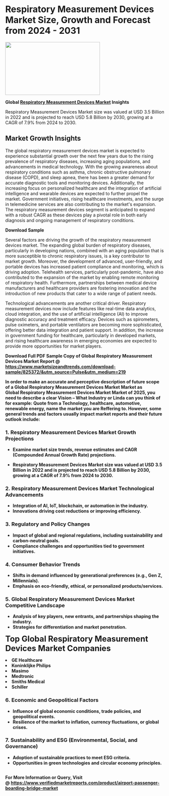 <H1>Respiratory Measurement Devices Market Size, Growth and Forecast from 2024 - 2031</H1><img class="aligncenter size-medium wp-image-584254" src="https://thirdeyenews.in/wp-content/uploads/2024/09/Global-Market-Research-300x168.jpeg" alt="" width="300" height="168" /><p><strong>Global&nbsp;<a href="https://www.marketsizeandtrends.com/download-sample/825372/&amp;utm_source=Pulse&amp;utm_medium=219">Respiratory Measurement Devices Market</a> Insights</strong></p><p>Respiratory Measurement Devices Market size was valued at USD 3.5 Billion in 2022 and is projected to reach USD 5.8 Billion by 2030, growing at a CAGR of 7.9% from 2024 to 2030.</p><p><h2>Market Growth Insights</h2> <p>The global respiratory measurement devices market is expected to experience substantial growth over the next few years due to the rising prevalence of respiratory diseases, increasing aging populations, and advancements in medical technology. With the growing awareness about respiratory conditions such as asthma, chronic obstructive pulmonary disease (COPD), and sleep apnea, there has been a greater demand for accurate diagnostic tools and monitoring devices. Additionally, the increasing focus on personalized healthcare and the integration of artificial intelligence and wearable devices are expected to further propel the market. Government initiatives, rising healthcare investments, and the surge in telemedicine services are also contributing to the market's expansion. The respiratory measurement devices segment is anticipated to expand with a robust CAGR as these devices play a pivotal role in both early diagnosis and ongoing management of respiratory conditions.</p> <p><strong>Download Sample</strong></p> <p>Several factors are driving the growth of the respiratory measurement devices market. The expanding global burden of respiratory diseases, particularly in developing nations, combined with an aging population that is more susceptible to chronic respiratory issues, is a key contributor to market growth. Moreover, the development of advanced, user-friendly, and portable devices has increased patient compliance and monitoring, which is driving adoption. Telehealth services, particularly post-pandemic, have also contributed to the expansion of the market by enabling remote monitoring of respiratory health. Furthermore, partnerships between medical device manufacturers and healthcare providers are fostering innovation and the introduction of new products that cater to a wide range of patient needs.</p> <p>Technological advancements are another critical driver. Respiratory measurement devices now include features like real-time data analytics, cloud integration, and the use of artificial intelligence (AI) to improve diagnostic accuracy and treatment efficacy. Devices such as spirometers, pulse oximeters, and portable ventilators are becoming more sophisticated, offering better data integration and patient support. In addition, the increase in government funding for healthcare, particularly in developed markets, and rising healthcare awareness in emerging economies are expected to provide more opportunities for market players.</p> <p><strong></p><p><span class=""><strong>Download Full PDF Sample Copy of Global Respiratory Measurement Devices Market Report</strong> @ <a href="https://www.marketsizeandtrends.com/download-sample/825372/&amp;utm_source=Pulse&amp;utm_medium=219" target="_blank">https://www.marketsizeandtrends.com/download-sample/825372/&amp;utm_source=Pulse&amp;utm_medium=219</a></span></p><p>In order to make an accurate and perceptive description of future scope of a Global&nbsp;Respiratory Measurement Devices Market Market as Global&nbsp;Respiratory Measurement Devices Market Market of 2025, you need to describe a clear Vision &ndash; What Industry or Linda can you think of for example: Quote from a Technology, healthcare, automotive, renewable energy, name the market you are Reffering to. However, some general trends and factors usually impact market reports and their future outlook include:</p><h3>1.&nbsp;<strong>Respiratory Measurement Devices Market Growth Projections</strong></h3><ul><li>Examine market size trends, revenue estimates and CAGR (Compounded Annual Growth Rate) projections.</li><li><p>Respiratory Measurement Devices Market size was valued at USD 3.5 Billion in 2022 and is projected to reach USD 5.8 Billion by 2030, growing at a CAGR of 7.9% from 2024 to 2030.</p></li></ul><h3>2.&nbsp;<strong>Respiratory Measurement Devices Market Technological Advancements</strong></h3><ul><li>Integration of AI, IoT, blockchain, or automation in the industry.</li><li>Innovations driving cost reductions or improving efficiency.</li></ul><h3>3.&nbsp;<strong>Regulatory and Policy Changes</strong></h3><ul><li>Impact of global and regional regulations, including sustainability and carbon-neutral goals.</li><li>Compliance challenges and opportunities tied to government initiatives.</li></ul><h3>4.&nbsp;<strong>Consumer Behavior Trends</strong></h3><ul><li>Shifts in demand influenced by generational preferences (e.g., Gen Z, Millennials).</li><li>Emphasis on eco-friendly, ethical, or personalized products/services.</li></ul><h3>5.&nbsp;<strong>Global Respiratory Measurement Devices Market Competitive Landscape</strong></h3><ul><li>Analysis of key players, new entrants, and partnerships shaping the industry.</li><li>Strategies for differentiation and market penetration.</li></ul><p data-pm-slice="1 1 []"><span style="color: inherit; font-family: inherit; font-size: 25px;">Top Global Respiratory Measurement Devices Market Companies</span></p><div class="" data-test-id=""><p><li>GE Healthcare</li><li> Koninklijke Philips</li><li> Masimo</li><li> Medtronic</li><li> Smiths Medical</li><li> Schiller</li></p></div><h3>6.&nbsp;<strong>Economic and Geopolitical Factors</strong></h3><ul><li>Influence of global economic conditions, trade policies, and geopolitical events.</li><li>Resilience of the market to inflation, currency fluctuations, or global crises.</li></ul><h3>7.&nbsp;<strong>Sustainability and ESG (Environmental, Social, and Governance)</strong></h3><ul><li>Adoption of sustainable practices to meet ESG criteria.</li><li>Opportunities in green technologies and circular economy principles.</li></ul><h2><strong style="font-size: 14px;">For More Information or Query, Visit @&nbsp;</strong><a style="background-color: #ffffff; font-size: 14px;" href="https://www.marketsizeandtrends.com/report/respiratory-measurement-devices-market/" target="_blank">https://www.verifiedmarketreports.com/product/airport-passenger-boarding-bridge-market</a></h2>
